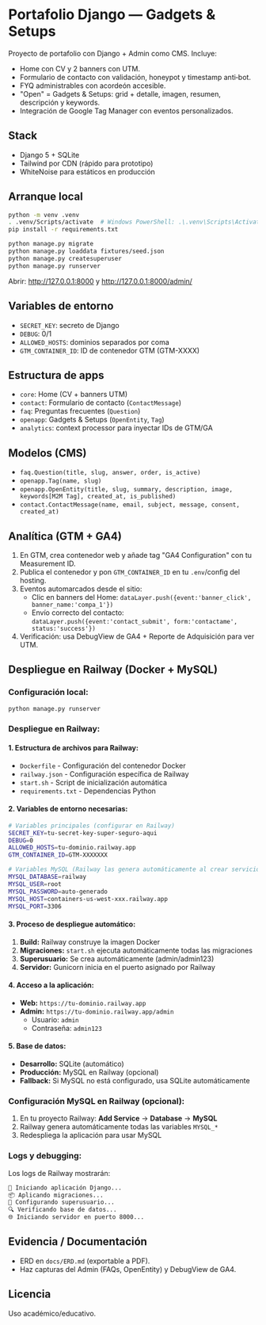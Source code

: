# Portafolio Django — Gadgets & Setups

Proyecto de portafolio con Django + Admin como CMS. Incluye:

- Home con CV y 2 banners con UTM.
- Formulario de contacto con validación, honeypot y timestamp anti‑bot.
- FYQ administrables con acordeón accesible.
- "Open" = Gadgets & Setups: grid + detalle, imagen, resumen, descripción y keywords.
- Integración de Google Tag Manager con eventos personalizados.

## Stack

- Django 5 + SQLite
- Tailwind por CDN (rápido para prototipo)
- WhiteNoise para estáticos en producción

## Arranque local

```bash
python -m venv .venv
. .venv/Scripts/activate  # Windows PowerShell: .\.venv\Scripts\Activate.ps1
pip install -r requirements.txt

python manage.py migrate
python manage.py loaddata fixtures/seed.json
python manage.py createsuperuser
python manage.py runserver
```

Abrir: http://127.0.0.1:8000 y http://127.0.0.1:8000/admin/

## Variables de entorno

- `SECRET_KEY`: secreto de Django
- `DEBUG`: 0/1
- `ALLOWED_HOSTS`: dominios separados por coma
- `GTM_CONTAINER_ID`: ID de contenedor GTM (GTM-XXXX)

## Estructura de apps

- `core`: Home (CV + banners UTM)
- `contact`: Formulario de contacto (`ContactMessage`)
- `faq`: Preguntas frecuentes (`Question`)
- `openapp`: Gadgets & Setups (`OpenEntity`, `Tag`)
- `analytics`: context processor para inyectar IDs de GTM/GA

## Modelos (CMS)

- `faq.Question(title, slug, answer, order, is_active)`
- `openapp.Tag(name, slug)`
- `openapp.OpenEntity(title, slug, summary, description, image, keywords[M2M Tag], created_at, is_published)`
- `contact.ContactMessage(name, email, subject, message, consent, created_at)`

## Analítica (GTM + GA4)

1. En GTM, crea contenedor web y añade tag "GA4 Configuration" con tu Measurement ID.
2. Publica el contenedor y pon `GTM_CONTAINER_ID` en tu `.env`/config del hosting.
3. Eventos automarcados desde el sitio:
   - Clic en banners del Home: `dataLayer.push({event:'banner_click', banner_name:'compa_1'})`
   - Envío correcto del contacto: `dataLayer.push({event:'contact_submit', form:'contactame', status:'success'})`
4. Verificación: usa DebugView de GA4 + Reporte de Adquisición para ver UTM.

## Despliegue en Railway (Docker + MySQL)

### Configuración local:
```bash
python manage.py runserver
```

### Despliegue en Railway:

#### 1. **Estructura de archivos para Railway:**
- `Dockerfile` - Configuración del contenedor Docker
- `railway.json` - Configuración específica de Railway
- `start.sh` - Script de inicialización automática
- `requirements.txt` - Dependencias Python

#### 2. **Variables de entorno necesarias:**
```bash
# Variables principales (configurar en Railway)
SECRET_KEY=tu-secret-key-super-seguro-aqui
DEBUG=0
ALLOWED_HOSTS=tu-dominio.railway.app
GTM_CONTAINER_ID=GTM-XXXXXXX

# Variables MySQL (Railway las genera automáticamente al crear servicio MySQL)
MYSQL_DATABASE=railway
MYSQL_USER=root
MYSQL_PASSWORD=auto-generado
MYSQL_HOST=containers-us-west-xxx.railway.app
MYSQL_PORT=3306
```

#### 3. **Proceso de despliegue automático:**
1. **Build:** Railway construye la imagen Docker
2. **Migraciones:** `start.sh` ejecuta automáticamente todas las migraciones
3. **Superusuario:** Se crea automáticamente (admin/admin123)
4. **Servidor:** Gunicorn inicia en el puerto asignado por Railway

#### 4. **Acceso a la aplicación:**
- **Web:** `https://tu-dominio.railway.app`
- **Admin:** `https://tu-dominio.railway.app/admin`
  - Usuario: `admin`
  - Contraseña: `admin123`

#### 5. **Base de datos:**
- **Desarrollo:** SQLite (automático)
- **Producción:** MySQL en Railway (opcional)
- **Fallback:** Si MySQL no está configurado, usa SQLite automáticamente

### Configuración MySQL en Railway (opcional):
1. En tu proyecto Railway: **Add Service** → **Database** → **MySQL**
2. Railway genera automáticamente todas las variables `MYSQL_*`
3. Redespliega la aplicación para usar MySQL

### Logs y debugging:
Los logs de Railway mostrarán:
```bash
🚀 Iniciando aplicación Django...
📦 Aplicando migraciones...
👤 Configurando superusuario...
🔍 Verificando base de datos...
🌐 Iniciando servidor en puerto 8000...
```

## Evidencia / Documentación

- ERD en `docs/ERD.md` (exportable a PDF).
- Haz capturas del Admin (FAQs, OpenEntity) y DebugView de GA4.

## Licencia

Uso académico/educativo.


